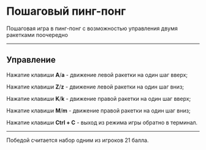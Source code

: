# Пошаговый пинг-понг

Пошаговая игра в пинг-понг с возможностью управления двумя ракетками поочередно

***

## Управление

Нажатие клавиши **A**/**a** - движение левой ракетки на один шаг вверх;

Нажатие клавиши **Z**/**z** - движение левой ракетки на один шаг вниз;

Нажатие клавиши **K**/**k** - движение правой ракетки на один шаг вверх;

Нажатие клавиши **M**/**m** - движение правой ракетки на один шаг вниз;

Нажатие клавиши **Ctrl + C** - выход из режима игры обратно в терминал.

***

Победой считается набор одним из игроков 21 балла.